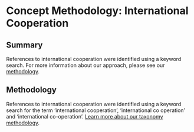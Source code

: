 # Concept Methodology: International Cooperation

## Summary

References to international cooperation were identified using a keyword search. For more information about our approach, please see our [methodology](../README.md).

## Methodology

References to international cooperation were identified using a keyword search for the term ‘international cooperation’, ‘international co operation’ and ‘international co-operation’. [Learn more about our taxonomy methodology](../README.md).
